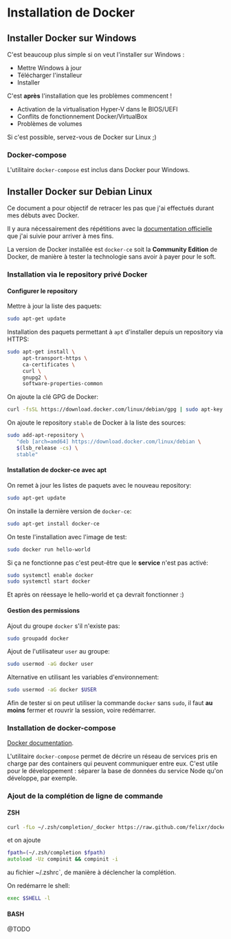 # Installation de Docker

## Installer Docker sur Windows

C'est beaucoup plus simple si on veut l'installer sur Windows :

* Mettre Windows à jour
* Télécharger l'installeur
* Installer

C'est **après** l'installation que les problèmes commencent !

* Activation de la virtualisation Hyper-V dans le BIOS/UEFI
* Conflits de fonctionnement Docker/VirtualBox
* Problèmes de volumes

Si c'est possible, servez-vous de Docker sur Linux ;)

### Docker-compose

L'utilitaire `docker-compose` est inclus dans Docker pour Windows.

## Installer Docker sur Debian Linux

Ce document a pour objectif de retracer les pas que j'ai effectués durant mes débuts avec Docker.

Il y aura nécessairement des répétitions avec la [documentation officielle](https://docs.docker.com/install/linux/docker-ce/debian/#install-docker-ce) que j'ai suivie pour arriver à mes fins.

La version de Docker installée est `docker-ce` soit la **Community Edition** de Docker, de manière à tester la technologie sans avoir à payer pour le soft.

### Installation via le repository privé Docker

#### Configurer le repository

Mettre à jour la liste des paquets:

```bash
sudo apt-get update
```

Installation des paquets permettant à `apt` d'installer depuis un repository via HTTPS:

```bash
sudo apt-get install \
     apt-transport-https \
     ca-certificates \
     curl \
     gnupg2 \
     software-properties-common
```

On ajoute la clé GPG de Docker:

```bash
curl -fsSL https://download.docker.com/linux/debian/gpg | sudo apt-key add -
```

On ajoute le repository `stable` de Docker à la liste des sources:

```bash
sudo add-apt-repository \
   "deb [arch=amd64] https://download.docker.com/linux/debian \
   $(lsb_release -cs) \
   stable"
```

#### Installation de docker-ce avec apt

On remet à jour les listes de paquets avec le nouveau repository:

```bash
sudo apt-get update
```

On installe la dernière version de `docker-ce`:

```bash
sudo apt-get install docker-ce
```

On teste l'installation avec l'image de test:

```bash
sudo docker run hello-world
```

Si ça ne fonctionne pas c'est peut-être que le **service** n'est pas activé:

```bash
sudo systemctl enable docker
sudo systemctl start docker
```

Et après on réessaye le hello-world et ça devrait fonctionner :)

#### Gestion des permissions

Ajout du groupe `docker` s'il n'existe pas:

```bash
sudo groupadd docker
```

Ajout de l'utilisateur `user` au groupe:

```bash
sudo usermod -aG docker user
```

Alternative en utilisant les variables d'environnement:

```bash
sudo usermod -aG docker $USER
```

Afin de tester si on peut utiliser la commande `docker` sans `sudo`, il faut **au moins** fermer et rouvrir la session, voire redémarrer.

### Installation de docker-compose

[Docker documentation](https://docs.docker.com/compose/install/).

L'utilitaire `docker-compose` permet de décrire un réseau de services pris en charge par des containers qui peuvent communiquer entre eux. C'est utile pour le développement : séparer la base de données du service Node qu'on développe, par exemple.

### Ajout de la complétion de ligne de commande

#### ZSH

```bash
curl -fLo ~/.zsh/completion/_docker https://raw.github.com/felixr/docker-zsh-completion/master/_docker
```

et on ajoute

```zsh
fpath=(~/.zsh/completion $fpath)
autoload -Uz compinit && compinit -i
```

au fichier ~/.zshrc`, de manière à déclencher la complétion.

On redémarre le shell:

```zsh
exec $SHELL -l
```

#### BASH

@TODO